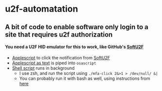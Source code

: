 # u2f-automatation

## A bit of code to enable software only login to a site that requires u2f authorization

#### You need a U2F HID emulator for this to work, like GitHub's [SoftU2F](https://github.com/github/SoftU2F)

 - [Applescript](mfa-autoclick.scpt) to click the notification from [SoftU2F](https://github.com/github/SoftU2F)
 - [Applescript as text](mfa-click.txt) is piped into `osascript`
 - [Shell script](mfa-click) runs in background
   - I use zsh, and run the script using `./mfa-click 2&>1 > /dev/null/ &|`
   - You can probably run it with bash as well, using instructions from [here](https://unix.stackexchange.com/questions/3886/difference-between-nohup-disown-and)